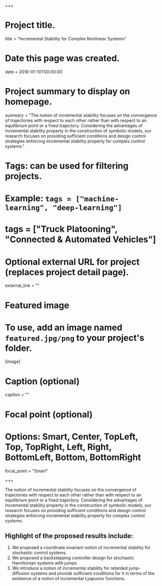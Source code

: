 +++
# Project title.
title = "Incremental Stability for Complex Nonlinear Systems"

# Date this page was created.
date = 2016-01-10T00:00:00

# Project summary to display on homepage.
summary = "The notion of incremental stability focuses on the convergence of trajectories with respect to each other rather than with respect to an equilibrium point or a fixed trajectory. Considering the advantages of incremental stability property in the construction of symbolic models, our research focuses on providing sufficient conditions and design control strategies enforcing incremental stability property for complex control systems."

# Tags: can be used for filtering projects.
# Example: `tags = ["machine-learning", "deep-learning"]`
# tags = ["Truck Platooning", "Connected & Automated Vehicles"]

# Optional external URL for project (replaces project detail page).
external_link = ""

# Featured image
# To use, add an image named `featured.jpg/png` to your project's folder. 
[image]
  # Caption (optional)
  caption = ""

  # Focal point (optional)
  # Options: Smart, Center, TopLeft, Top, TopRight, Left, Right, BottomLeft, Bottom, BottomRight
  focal_point = "Smart"

+++

The notion of incremental stability focuses on the convergence of trajectories with respect to each other rather than with respect to an equilibrium point or a fixed trajectory. Considering the advantages of incremental stability property in the construction of symbolic models, our research focuses on providing sufficient conditions and design control strategies enforcing incremental stability property for complex control systems.
## Highlight of the proposed results include:
1. We proposed a coordinate invariant notion of incremental stability for stochastic control systems.
2. We proposed a backstepping controller design for stochastic Hamiltonian systems with jumps.
3. We introduce a notion of incremental stability for retarded jump-diffusion systems and provide sufficient conditions for it in terms of the existence of a notion of incremental Lyapunov functions.
